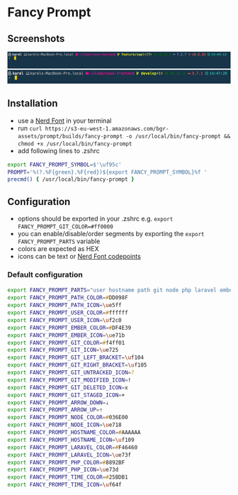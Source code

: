 # Fancy Prompt

## Screenshots

![laravel](img/screen.jpg)
![ember](img/screen2.jpg)

## Installation

- use a [Nerd Font](https://github.com/ryanoasis/nerd-fonts) in your terminal
- run `curl https://s3-eu-west-1.amazonaws.com/bgr-assets/prompt/builds/fancy-prompt -o /usr/local/bin/fancy-prompt && chmod +x /usr/local/bin/fancy-prompt`
- add following lines to .zshrc
```zsh
export FANCY_PROMPT_SYMBOL=$'\uf95c'
PROMPT='%(?.%F{green}.%F{red})${export FANCY_PROMPT_SYMBOL}%f '
precmd() { /usr/local/bin/fancy-prompt }
```

## Configuration

- options should be exported in your .zshrc e.g. `export FANCY_PROMPT_GIT_COLOR=#ff0000`
- you can enable/disable/order segments by exporting the `export FANCY_PROMPT_PARTS` variable
- colors are expected as HEX
- icons can be text or [Nerd Font codepoints](https://nerdfonts.com/#cheat-sheet)

### Default configuration

```zsh
export FANCY_PROMPT_PARTS="user hostname path git node php laravel ember time"
export FANCY_PROMPT_PATH_COLOR=#DD098F 
export FANCY_PROMPT_PATH_ICON=\ue5ff  
export FANCY_PROMPT_USER_COLOR=#ffffff
export FANCY_PROMPT_USER_ICON=\uf2c0
export FANCY_PROMPT_EMBER_COLOR=#DF4E39 
export FANCY_PROMPT_EMBER_ICON=\ue71b  
export FANCY_PROMPT_GIT_COLOR=#f4ff01
export FANCY_PROMPT_GIT_ICON=\ue725
export FANCY_PROMPT_GIT_LEFT_BRACKET=\uf104
export FANCY_PROMPT_GIT_RIGHT_BRACKET=\uf105
export FANCY_PROMPT_GIT_UNTRACKED_ICON=?
export FANCY_PROMPT_GIT_MODIFIED_ICON=!
export FANCY_PROMPT_GIT_DELETED_ICON=x
export FANCY_PROMPT_GIT_STAGED_ICON=+
export FANCY_PROMPT_ARROW_DOWN=⇣
export FANCY_PROMPT_ARROW_UP=⇡
export FANCY_PROMPT_NODE_COLOR=#036E00 
export FANCY_PROMPT_NODE_ICON=\ue718  
export FANCY_PROMPT_HOSTNAME_COLOR=#AAAAAA 
export FANCY_PROMPT_HOSTNAME_ICON=\uf109  
export FANCY_PROMPT_LARAVEL_COLOR=#F46460 
export FANCY_PROMPT_LARAVEL_ICON=\ue73f  
export FANCY_PROMPT_PHP_COLOR=#8892BF 
export FANCY_PROMPT_PHP_ICON=\ue73d  
export FANCY_PROMPT_TIME_COLOR=#25BDB1 
export FANCY_PROMPT_TIME_ICON=\uf64f 
```
